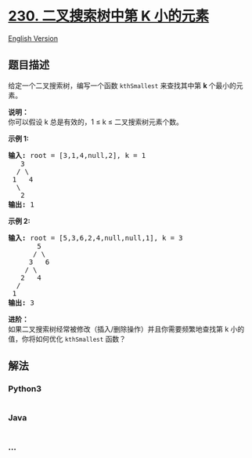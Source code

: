 # [230. 二叉搜索树中第 K 小的元素](https://leetcode-cn.com/problems/kth-smallest-element-in-a-bst)

[English Version](/solution/0200-0299/0230.Kth%20Smallest%20Element%20in%20a%20BST/README_EN.md)

## 题目描述

<!-- 这里写题目描述 -->
<p>给定一个二叉搜索树，编写一个函数&nbsp;<code>kthSmallest</code>&nbsp;来查找其中第&nbsp;<strong>k&nbsp;</strong>个最小的元素。</p>

<p><strong>说明：</strong><br>
你可以假设 k 总是有效的，1 &le; k &le; 二叉搜索树元素个数。</p>

<p><strong>示例 1:</strong></p>

<pre><strong>输入:</strong> root = [3,1,4,null,2], k = 1
   3
  / \
 1   4
  \
&nbsp;  2
<strong>输出:</strong> 1</pre>

<p><strong>示例 2:</strong></p>

<pre><strong>输入:</strong> root = [5,3,6,2,4,null,null,1], k = 3
       5
      / \
     3   6
    / \
   2   4
  /
 1
<strong>输出:</strong> 3</pre>

<p><strong>进阶：</strong><br>
如果二叉搜索树经常被修改（插入/删除操作）并且你需要频繁地查找第 k 小的值，你将如何优化&nbsp;<code>kthSmallest</code>&nbsp;函数？</p>

## 解法

<!-- 这里可写通用的实现逻辑 -->

<!-- tabs:start -->

### **Python3**

<!-- 这里可写当前语言的特殊实现逻辑 -->

```python

```

### **Java**

<!-- 这里可写当前语言的特殊实现逻辑 -->

```java

```

### **...**

```

```

<!-- tabs:end -->
